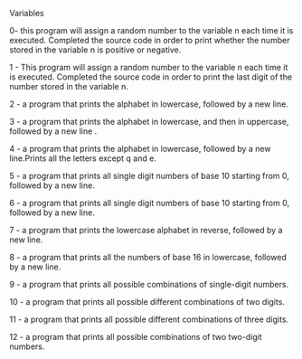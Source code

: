 Variables

0- this program will assign a random number to the variable n each time it is executed. Completed the source code in order to print whether the number stored in the variable n is positive or negative.

1 - This program will assign a random number to the variable n each time it is executed. Completed the source code in order to print the last digit of the number stored in the variable n.

2 - a program that prints the alphabet in lowercase, followed by a new line.

3 - a program that prints the alphabet in lowercase, and then in uppercase, followed by a new line .

4 - a program that prints the alphabet in lowercase, followed by a new line.Prints all the letters except q and e.

5 - a program that prints all single digit numbers of base 10 starting from 0, followed by a new line.

6 - a program that prints all single digit numbers of base 10 starting from 0, followed by a new line.

7 - a program that prints the lowercase alphabet in reverse, followed by a new line.

8 -  a program that prints all the numbers of base 16 in lowercase, followed by a new line.

9 -  a program that prints all possible combinations of single-digit numbers.

10 -  a program that prints all possible different combinations of two digits.

11 -  a program that prints all possible different combinations of three digits.

12 -  a program that prints all possible combinations of two two-digit numbers.
